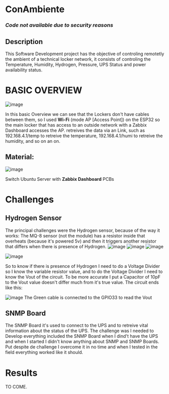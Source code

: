# ConAmbiente
### ***Code not available due to security reasons***
## Description
This Software Development project has the objective of controling remotetly the ambient of a technical locker network, it consists of controling the Temperature, Humidity, Hydrogen, Pressure, UPS Status and power availability status.
# BASIC OVERVIEW
![image](https://github.com/Bolofofopt/Projects/assets/145719526/0aaafd33-6b8b-493c-b998-7722c108914d)

In this basic Overview we can see that the Lockers don't have cables between them, so I used **Wi-Fi** (mode AP [Access Point]) on the ESP32 so the main locker that has access to an outside network with a Zabbix Dashboard accesses the AP. retreives the data via an Link, such as 192.168.4.1/temp to retreive the temperature, 192.168.4.1/humi to retreive the humidity, and so on an on.


## Material:
![image](https://github.com/Bolofofopt/Projects/assets/145719526/a83d0e6c-b4b6-439e-8125-49cf28909e42)


Switch
Ubuntu Server with **Zabbix Dashboard**
PCBs
# Challenges
## Hydrogen Sensor
The principal challenges were the Hydrogen sensor, because of the way it works:
  The MQ-8 sensor (not the module) has a resistor inside that overheats (because it's powered 5v) and then it triggers another resistor that differs when there is presence of Hydrogen.
![image](https://github.com/Bolofofopt/Projects/assets/145719526/7fed941b-467f-49df-b0c2-84ad026ec0eb)
![image](https://github.com/Bolofofopt/Projects/assets/145719526/865fafb1-5018-4fa9-aa36-45f77d1b2351)
![image](https://github.com/Bolofofopt/Projects/assets/145719526/7137e6d4-4299-47e9-a321-b86748789df3)

![image](https://github.com/Bolofofopt/Projects/assets/145719526/ddcd7bb2-1ea9-4fc0-a8a9-346f98c25801)



So to know if there is presence of Hydrogen I need to do a Voltage Divider so I know the variable resistor value, and to do the Voltage Divider I need to know the Vout of the circuit. To be more accurate I put a Capacitor of 10pF to the Vout value doesn't differ much from it's true value.
The circuit ends like this:


![image](https://github.com/Bolofofopt/Projects/assets/145719526/2e36d4c6-7d03-4287-9450-c6602016e6c0)
The Green cable is connected to the GPIO33 to read the Vout


## SNMP Board
The SNMP Board it's used to connect to the UPS and to retreive vital information about the status of the UPS.
The challenge was I needed to Develop everything included the SNMP Board when I dind't have the UPS and when I started I didn't know anything about SNMP and SNMP Boards. Put despite de challenge I overcome it in no time and when I tested in the field everything worked like it should.


# Results
TO COME.
